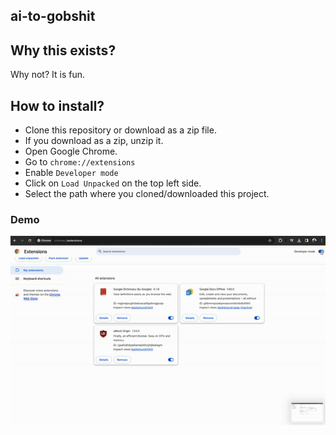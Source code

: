 ## ai-to-gobshit

## Why this exists?
Why not? It is fun.

## How to install?
- Clone this repository or download as a zip file.
- If you download as a zip, unzip it.
- Open Google Chrome.
- Go to `chrome://extensions`
- Enable `Developer mode`
- Click on `Load Unpacked` on the top left side.
- Select the path where you cloned/downloaded this project.

### Demo
<img src="demo-linkedin.gif"/>
